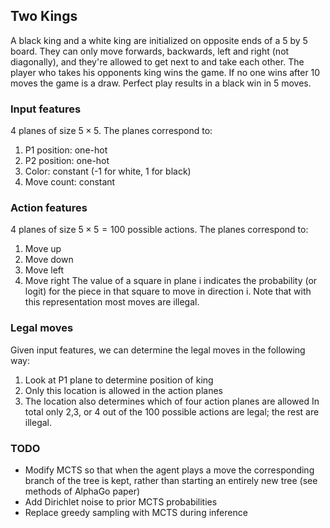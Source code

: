 ## Two Kings

A black king and a white king are initialized on opposite ends of a 5 by 5 board. They can only move forwards, backwards, left and right (not diagonally), and they're allowed to get next to and take each other. The player who takes his opponents king wins the game. If no one wins after 10 moves the game is a draw. Perfect play results in a black win in 5 moves.

### Input features 
4 planes of size $5\times 5$. The planes correspond to:
1) P1 position: one-hot 
2) P2 position: one-hot
3) Color: constant (-1 for white, 1 for black)
3) Move count: constant

### Action features 
4 planes of size $5\times 5 = 100$ possible actions. The planes correspond to:
1) Move up
2) Move down
3) Move left
4) Move right
The value of a square in plane i indicates the probability (or logit) for the piece in that square to move in direction i. 
Note that with this representation most moves are illegal.

### Legal moves
Given input features, we can determine the legal moves in the following way:
1) Look at P1 plane to determine position of king
3) Only this location is allowed in the action planes
4) The location also determines which of four action planes are allowed
In total only 2,3, or 4 out of the 100 possible actions are legal; the rest are illegal.

### TODO
- Modify MCTS so that when the agent plays a move the corresponding branch of the tree is kept, rather than starting an entirely new tree (see methods of AlphaGo paper)
- Add Dirichlet noise to prior MCTS probabilities
- Replace greedy sampling with MCTS during inference
